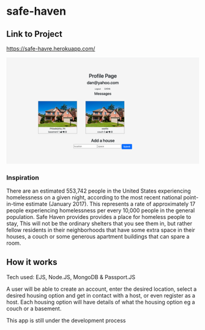 # safe-haven

## Link to Project 
https://safe-havre.herokuapp.com/

![readme](./mainImage.png)

### Inspiration 
There are an estimated 553,742 people in the United States experiencing homelessness on a given night, according to the most recent national point-in-time estimate (January 2017). This represents a rate of approximately 17 people experiencing homelessness per every 10,000 people in the general population.
Safe Haven provides provides a place for homeless people to stay, This will not be the ordinary shelters that you see them in, but rather fellow residents in their neighborhoods that have some extra space in their houses, a couch or some generous apartment buildings that can spare a room.

## How it works
Tech used: EJS, Node.JS, MongoDB & Passport.JS

A user will be able to create an account, enter the desired location, select a desired housing option and get in contact with a host, or even register as a host.
Each housing option will have details of what the housing option eg a couch or a basement.

This app is still under the development process


